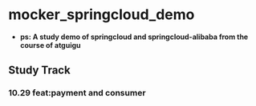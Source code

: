 # mocker_springcloud_demo
- **ps: A study demo of springcloud and springcloud-alibaba from the course of atguigu**
## Study Track
### 10.29 feat:payment and consumer